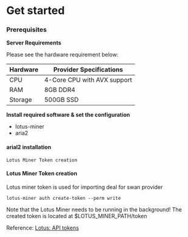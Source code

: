 # Get started

### Prerequisites

**Server Requirements**

Please see the hardware requirement below:

| Hardware | Provider Specifications     |
| -------- | --------------------------- |
| CPU      | 4-Core CPU with AVX support |
| RAM      | 8GB DDR4                    |
| Storage  | 500GB SSD                   |

**Install required software & set the configuration**

* lotus-miner
* aria2

#### arial2 installation

```
Lotus Miner Token creation
```

#### Lotus Miner Token creation

Lotus miner token is used for importing deal for swan provider

```
lotus-miner auth create-token --perm write
```

Note that the Lotus Miner needs to be running in the background! The created token is located at $LOTUS\_MINER\_PATH/token

Reference: [Lotus: API tokens](https://docs.filecoin.io/build/lotus/api-tokens/#obtaining-tokens)
